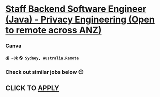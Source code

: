 # [Staff Backend Software Engineer (Java) - Privacy Engineering (Open to remote across ANZ)](https://www.remotewlb.com/apply/staff-backend-software-engineer-java-privacy-engineering-open-to-remote-across-anz)  
### Canva  
#### `💰 ~0k` `🌎 Sydney, Australia,Remote`  

###  Check out similar jobs below 😊

  
## CLICK TO [APPLY](https://www.remotewlb.com/apply/staff-backend-software-engineer-java-privacy-engineering-open-to-remote-across-anz)

